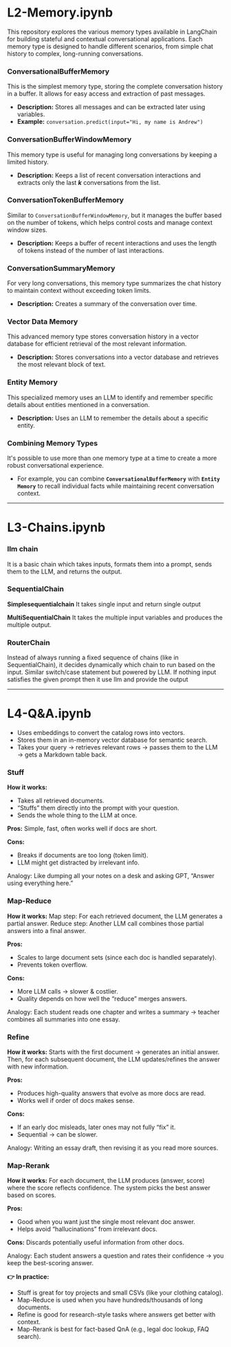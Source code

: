# L2-Memory.ipynb

This repository explores the various memory types available in LangChain for building stateful and contextual conversational applications. Each memory type is designed to handle different scenarios, from simple chat history to complex, long-running conversations.

### **ConversationalBufferMemory**
This is the simplest memory type, storing the complete conversation history in a buffer. It allows for easy access and extraction of past messages.
* **Description:** Stores all messages and can be extracted later using variables.
* **Example:** `conversation.predict(input="Hi, my name is Andrew")`

### **ConversationBufferWindowMemory**
This memory type is useful for managing long conversations by keeping a limited history.
* **Description:** Keeps a list of recent conversation interactions and extracts only the last **$k$** conversations from the list.

### **ConversationTokenBufferMemory**
Similar to `ConversationBufferWindowMemory`, but it manages the buffer based on the number of tokens, which helps control costs and manage context window sizes.
* **Description:** Keeps a buffer of recent interactions and uses the length of tokens instead of the number of last interactions.

### **ConversationSummaryMemory**
For very long conversations, this memory type summarizes the chat history to maintain context without exceeding token limits.
* **Description:** Creates a summary of the conversation over time.

### **Vector Data Memory**
This advanced memory type stores conversation history in a vector database for efficient retrieval of the most relevant information.
* **Description:** Stores conversations into a vector database and retrieves the most relevant block of text.

### **Entity Memory**
This specialized memory uses an LLM to identify and remember specific details about entities mentioned in a conversation.
* **Description:** Uses an LLM to remember the details about a specific entity.

### **Combining Memory Types**
It's possible to use more than one memory type at a time to create a more robust conversational experience.
* For example, you can combine **`ConversationalBufferMemory`** with **`Entity Memory`** to recall individual facts while maintaining recent conversation context.

---

# L3-Chains.ipynb

### **llm chain**
It is a basic chain which takes inputs, formats them into a prompt, sends them to the LLM, and returns the output.

### **SequentialChain**

**Simplesequentialchain**
It takes single input and return single output

**MultiSequentialChain**
It takes the multiple input variables and produces the multiple output.

### **RouterChain**
Instead of always running a fixed sequence of chains (like in SequentialChain), it decides dynamically which chain to run based on the input. Similar switch/case statement but powered by LLM.
If nothing input satisfies the given prompt then it use llm and provide the output

---

# L4-Q&A.ipynb

* Uses embeddings to convert the catalog rows into vectors.
* Stores them in an in-memory vector database for semantic search.
* Takes your query → retrieves relevant rows → passes them to the LLM → gets a Markdown table back.

### **Stuff**
**How it works:**
* Takes all retrieved documents.
* “Stuffs” them directly into the prompt with your question.
* Sends the whole thing to the LLM at once.

**Pros:**
Simple, fast, often works well if docs are short.

**Cons:**
* Breaks if documents are too long (token limit).
* LLM might get distracted by irrelevant info.

Analogy: Like dumping all your notes on a desk and asking GPT, “Answer using everything here.”

### **Map-Reduce**
**How it works:**
Map step: For each retrieved document, the LLM generates a partial answer.
Reduce step: Another LLM call combines those partial answers into a final answer.

**Pros:**
* Scales to large document sets (since each doc is handled separately).
* Prevents token overflow.

**Cons:**
* More LLM calls → slower & costlier.
* Quality depends on how well the “reduce” merges answers.

Analogy: Each student reads one chapter and writes a summary → teacher combines all summaries into one essay.

### **Refine**
**How it works:**
Starts with the first document → generates an initial answer.
Then, for each subsequent document, the LLM updates/refines the answer with new information.

**Pros:**
* Produces high-quality answers that evolve as more docs are read.
* Works well if order of docs makes sense.

**Cons:**
* If an early doc misleads, later ones may not fully “fix” it.
* Sequential → can be slower.

Analogy: Writing an essay draft, then revising it as you read more sources.

### **Map-Rerank**
**How it works:**
For each document, the LLM produces (answer, score) where the score reflects confidence.
The system picks the best answer based on scores.

**Pros:**
* Good when you want just the single most relevant doc answer.
* Helps avoid “hallucinations” from irrelevant docs.

**Cons:**
Discards potentially useful information from other docs.

Analogy: Each student answers a question and rates their confidence → you keep the best-scoring answer.

**👉 In practice:**
* Stuff is great for toy projects and small CSVs (like your clothing catalog).
* Map-Reduce is used when you have hundreds/thousands of long documents.
* Refine is good for research-style tasks where answers get better with context.
* Map-Rerank is best for fact-based QnA (e.g., legal doc lookup, FAQ search).
